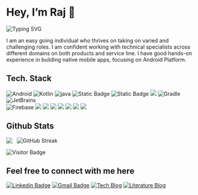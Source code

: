 <h1> Hey, I’m Raj 👋 </h1>

<img src="https://readme-typing-svg.demolab.com?font=Fira+Code&duration=2000&pause=200&color=158C1EFF&vCenter=true&random=false&width=600&lines=Welcome+to+Raj's+Github;Mobile+App+Developer+-+Android+;12%2B+Yrs+-+Hands+on+Exp.;Exp.+on+6%2B+Products+%26+20%2B+Native+Mobile+Apps" alt="Typing SVG" />

I am an easy going individual who thrives on taking on varied and challenging roles. I am confident working with
technical specialists across different domains on both products and service line. I have good hands-on experience in
building native mobile apps, focusing on Android Platform.  

## Tech. Stack
<p align="left">
  <img src="https://img.shields.io/badge/Android-3DDC84.svg?style=flat-square&logo=Android&logoColor=white" alt="Android">
  <img src="https://img.shields.io/badge/Kotlin-7F52FF.svg?style=flat-square&logo=Kotlin&logoColor=white" alt="Kotlin">
  <img src="https://img.shields.io/badge/java-%23ED8B00.svg?style=flat-square&logo=openjdk&logoColor=white" alt="java">
  <img alt="Static Badge" src="https://img.shields.io/badge/jUnit-blue?style=flat-square&logoColor=white">
  <img alt="Static Badge" src="https://img.shields.io/badge/Espresso-brown?style=flat-square&logoColor=white">
  <img src="https://img.shields.io/badge/iOS-blue?style=flat-square&logoColor=white">
  <img src="https://img.shields.io/badge/Gradle-02303A.svg?style=flat-square&logo=Gradle&logoColor=white" alt="Gradle">
	<img src="https://img.shields.io/badge/JetBrains-000000.svg?style=flat-square&logo=JetBrains&logoColor=white" alt="JetBrains">
	<br>
  <img src="https://img.shields.io/badge/Firebase-FFCA28.svg?style=flat-square&logo=Firebase&logoColor=black" alt="Firebase">
	<img src="https://img.shields.io/badge/-Git-black?style=flat-square&logo=git" />
  <img src="https://img.shields.io/badge/-GitHub-181717?style=flat-square&logo=github" />
  <img src="https://img.shields.io/badge/-GitLab-FCA121?style=flat-square&logo=gitlab" />
  <img src="https://img.shields.io/badge/-BitBucket-darkblue?style=flat-square&logo=bitbucket" />
  <img src="https://img.shields.io/badge/jira-darkblue?style=flat-square&logo=jira&logoColor=white">
  <img src="https://img.shields.io/badge/Jenkins-red?style=flat-square&logo=jenkins&logoColor=white">
  <img src="https://img.shields.io/badge/fastlane-purple?style=flat-square&logo=fastlane&logoColor=white">
</p>

## Github Stats
<p style="display: flex; justify-contect: space-between;">
<img src="https://github-contribution-stats.vercel.app/api/?username=rajedev" />
&nbsp;&nbsp;&nbsp;
<img align="top" src="https://streak-stats.demolab.com?user=rajedev&mode=weekly&currStreakLabel=EB5454&fire=EB5454&ring=EB5454&currStreakNum=EB5454&sideNums=13A420&sideLabels=13A420" alt="GitHub Streak" />
</p>

![Visitor Badge](https://visitor-badge.laobi.icu/badge?page_id=rajedev)

## Feel free to connect with me here
[![Linkedin Badge](https://img.shields.io/badge/-rajendhiraneasu-blue?style=flat-square&logo=Linkedin&logoColor=white&link=https://www.linkedin.com/in/rajendhiraneasu/)](https://www.linkedin.com/in/rajendhiraneasu/)
[![Gmail Badge](https://img.shields.io/badge/-rajendhiran.mca@gmail.com-c14438?style=flat-square&logo=Gmail&logoColor=white&link=mailto:rajendhiran.mca@gmail.com)](mailto:rajendhiran.mca@gmail.com)
[![Tech Blog](https://img.shields.io/badge/-www.rajendhiraneasu.in-darkgreen?style=flat-square&logo=Blogger&logoColor=white&link=https://www.rajendhiraneasu.in/)](https://www.rajendhiraneasu.in/)
[![Literature Blog](https://img.shields.io/badge/-www.chandrawriteups.in-darkgreen?style=flat-square&logo=Blogger&logoColor=white&link=https://www.chandrawriteups.in/)](https://www.chandrawriteups.in/)
